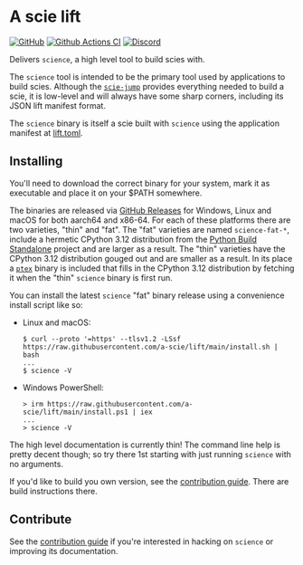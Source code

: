 # A scie lift

[![GitHub](https://img.shields.io/github/license/a-scie/lift)](LICENSE)
[![Github Actions CI](https://github.com/a-scie/lift/actions/workflows/ci.yml/badge.svg)](https://github.com/a-scie/lift/actions/workflows/ci.yml)
[![Discord](https://img.shields.io/discord/1113502044922322954)](https://scie.app/discord)

Delivers `science`, a high level tool to build scies with.

The `science` tool is intended to be the primary tool used by applications to build scies. Although
the [`scie-jump`](https://github.com/a-scie/jump) provides everything needed to build a scie, it is
low-level and will always have some sharp corners, including its JSON lift manifest format.

The `science` binary is itself a scie built with `science` using the application manifest at
[lift.toml](lift.toml).

## Installing

You'll need to download the correct binary for your system, mark it as executable and place it on
your $PATH somewhere.

The binaries are released via [GitHub Releases](https://github.com/a-scie/lift/releases)
for Windows, Linux and macOS for both aarch64 and x86-64. For each of these platforms
there are two varieties, "thin" and "fat". The "fat" varieties are named `science-fat-*`, include
a hermetic CPython 3.12 distribution from the [Python Build Standalone]() project and are larger as
a result. The "thin" varieties have the CPython 3.12 distribution gouged out and are smaller as a
result. In its place a [`ptex`](https://github.com/a-scie/ptex) binary is included that fills in the
CPython 3.12 distribution by fetching it when the "thin" `science` binary is first run.

You can install the latest `science` "fat" binary release using a convenience install script
like so:

+ Linux and macOS:
    ```
    $ curl --proto '=https' --tlsv1.2 -LSsf https://raw.githubusercontent.com/a-scie/lift/main/install.sh | bash
    ...
    $ science -V
    ```
+ Windows PowerShell:
    ```
    > irm https://raw.githubusercontent.com/a-scie/lift/main/install.ps1 | iex
    ...
    > science -V
    ```

The high level documentation is currently thin! The command line help is pretty decent though; so
try there 1st starting with just running `science` with no arguments.

If you'd like to build you own version, see the [contribution guide](CONTRIBUTING.md). There are
build instructions there.

## Contribute

See the [contribution guide](CONTRIBUTING.md) if you're interested in hacking on `science` or
improving its documentation.
